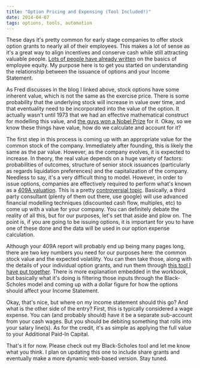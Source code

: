 ```yaml
---
title: "Option Pricing and Expensing (Tool Included!)"
date: 2014-04-07
tags: options, tools, automation
---
```


These days it's pretty common for early stage companies to offer stock option grants to nearly all of their employees. This makes a lot of sense as it's a great way to align incentives and conserve cash while still attracting valuable people. [Lots of people have already written](http://avc.com/2010/10/employee-equity-options/) on the basics of employee equity. My purpose here is to get you started on understanding the relationship between the issuance of options and your Income Statement. 

As Fred discusses in the blog I linked above, stock options have some inherent value, which is not the same as the exercise price. There is some probability that the underlying stock will increase in value over time, and that eventuality need to be incorporated into the value of the option. It actually wasn't until 1973 that we had an effective mathematical construct for modelling this value, and [the guys won a Nobel Prize](http://en.wikipedia.org/wiki/Black%E2%80%93Scholes_model) for it. Okay, so we know these things have value, how do we calculate and account for it?

The first step in this process is coming up with an appropriate value for the common stock of the company. Immediately after founding, this is likely the same as the par value. However, as the company evolves, it is expected to increase. In theory, the real value depends on a huge variety of factors: probabilities of outcomes, structure of senior stock issuances (particularly as regards liquidation preferences) and the capitalization of the company. Needless to say, it's a very difficult thing to model. However, in order to issue options, companies are effectively required to perform what's known as a [409A valuation](http://venturebeat.com/2011/02/03/why-you-should-care-about-409a-valuations/). This is a pretty [controversial topic](http://ithacavc.com/2011/09/21/rule-409a/). Basically, a third party consultant (plenty of them out there, use google) will use advanced financial modelling techniques (discounted cash flow, multiples, etc) to come up with a value for your company. You can definitely debate the reality of all this, but for our purposes, let's set that aside and plow on. The point is, if you are going to be issuing options, it is important for you to have one of these done and the data will be used in our option expense calculation. 

Although your 409A report will probably end up being many pages long, there are two key numbers you need for our purposes here: the common stock value and the expected volatility. You can then take those, along with the details of your individual option grants, and run them through [this tool I have put together](../assets/files/Options_Tool_rev0.xlsx). There is more explanation embedded in the workbook, but basically what it's doing is filtering those inputs through the Black-Scholes model and coming up with a dollar figure for how the options should affect your Income Statement.

 Okay, that's nice, but where on my income statement should this go? And what is the other side of the entry? First, this is typically considered a wage expense. You can (and probably should) have it be a separate sub-account from your cash wages. But you should be debiting something that rolls into your salary line(s). As for the credit, it's as simple as applying the full value to your Additional Paid-In Capital. 

 That's it for now. Please check out my Black-Scholes tool and let me know what you think. I plan on updating this one to include share grants and eventually make a more dynamic web-based version. Stay tuned. 



